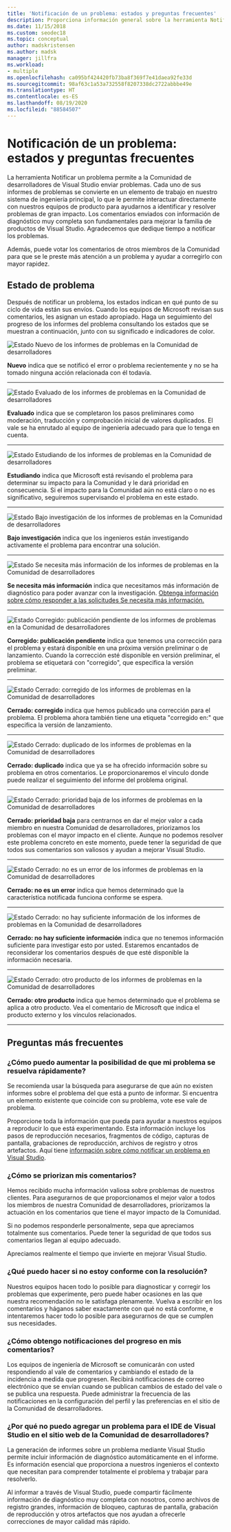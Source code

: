 ```yaml
---
title: 'Notificación de un problema: estados y preguntas frecuentes'
description: Proporciona información general sobre la herramienta Notificar un problema e incluye definiciones y estados de problemas
ms.date: 11/15/2018
ms.custom: seodec18
ms.topic: conceptual
author: madskristensen
ms.author: madsk
manager: jillfra
ms.workload:
- multiple
ms.openlocfilehash: ca095bf424420fb73ba8f369f7e41daea92fe33d
ms.sourcegitcommit: 98af63c1a53a732558f8207338dc2722abbbe49e
ms.translationtype: HT
ms.contentlocale: es-ES
ms.lasthandoff: 08/19/2020
ms.locfileid: "88584507"
---
```

# <a name="report-a-problem-states-and-faq"></a>Notificación de un problema: estados y preguntas frecuentes

La herramienta Notificar un problema permite a la Comunidad de desarrolladores de Visual Studio enviar problemas. Cada uno de sus informes de problemas se convierte en un elemento de trabajo en nuestro sistema de ingeniería principal, lo que le permite interactuar directamente con nuestros equipos de producto para ayudarnos a identificar y resolver problemas de gran impacto. Los comentarios enviados con información de diagnóstico muy completa son fundamentales para mejorar la familia de productos de Visual Studio. Agradecemos que dedique tiempo a notificar los problemas.

Además, puede votar los comentarios de otros miembros de la Comunidad para que se le preste más atención a un problema y ayudar a corregirlo con mayor rapidez.

## <a name="problem-status"></a>Estado de problema

Después de notificar un problema, los estados indican en qué punto de su ciclo de vida están sus envíos. Cuando los equipos de Microsoft revisan sus comentarios, les asignan un estado apropiado.  Haga un seguimiento del progreso de los informes del problema consultando los estados que se muestran a continuación, junto con su significado e indicadores de color.

![Estado Nuevo de los informes de problemas en la Comunidad de desarrolladores](../ide/media/ProblemStates/New.jpg)

**Nuevo** indica que se notificó el error o problema recientemente y no se ha tomado ninguna acción relacionada con él todavía.

- - -

![Estado Evaluado de los informes de problemas en la Comunidad de desarrolladores](../ide/media/ProblemStates/Triaged.jpg)

**Evaluado** indica que se completaron los pasos preliminares como moderación, traducción y comprobación inicial de valores duplicados. El vale se ha enrutado al equipo de ingeniería adecuado para que lo tenga en cuenta.

- - -

![Estado Estudiando de los informes de problemas en la Comunidad de desarrolladores](../ide/media/ProblemStates/UnderConsideration.jpg)

**Estudiando** indica que Microsoft está revisando el problema para determinar su impacto para la Comunidad y le dará prioridad en consecuencia. Si el impacto para la Comunidad aún no está claro o no es significativo, seguiremos supervisando el problema en este estado.

- - -

![Estado Bajo investigación de los informes de problemas en la Comunidad de desarrolladores](../ide/media/ProblemStates/UnderInvestigation.jpg)

**Bajo investigación** indica que los ingenieros están investigando activamente el problema para encontrar una solución.

- - -

![Estado Se necesita más información de los informes de problemas en la Comunidad de desarrolladores](../ide/media/ProblemStates/NeedMoreInfo.jpg)

**Se necesita más información** indica que necesitamos más información de diagnóstico para poder avanzar con la investigación.  [Obtenga información sobre cómo responder a las solicitudes Se necesita más información.](./how-to-report-a-problem-with-visual-studio.md#when-further-information-is-needed)

- - -

![Estado Corregido: publicación pendiente de los informes de problemas en la Comunidad de desarrolladores](../ide/media/ProblemStates/FixedPendingRelease.jpg)

**Corregido: publicación pendiente** indica que tenemos una corrección para el problema y estará disponible en una próxima versión preliminar o de lanzamiento.  Cuando la corrección esté disponible en versión preliminar, el problema se etiquetará con "corregido", que especifica la versión preliminar.

- - -

![Estado Cerrado: corregido de los informes de problemas en la Comunidad de desarrolladores](../ide/media/ProblemStates/ClosedFixed.jpg)

**Cerrado: corregido** indica que hemos publicado una corrección para el problema. El problema ahora también tiene una etiqueta "corregido en:" que especifica la versión de lanzamiento.

- - -

![Estado Cerrado: duplicado de los informes de problemas en la Comunidad de desarrolladores](../ide/media/ProblemStates/ClosedDuplicate.jpg)

**Cerrado: duplicado** indica que ya se ha ofrecido información sobre su problema en otros comentarios. Le proporcionaremos el vínculo donde puede realizar el seguimiento del informe del problema original.

- - -

![Estado Cerrado: prioridad baja de los informes de problemas en la Comunidad de desarrolladores](../ide/media/ProblemStates/ClosedLowerPriority.jpg)

**Cerrado: prioridad baja** para centrarnos en dar el mejor valor a cada miembro en nuestra Comunidad de desarrolladores, priorizamos los problemas con el mayor impacto en el cliente. Aunque no podemos resolver este problema concreto en este momento, puede tener la seguridad de que todos sus comentarios son valiosos y ayudan a mejorar Visual Studio.

- - -

![Estado Cerrado: no es un error de los informes de problemas en la Comunidad de desarrolladores](../ide/media/ProblemStates/ClosedNotABug.jpg)

**Cerrado: no es un error** indica que hemos determinado que la característica notificada funciona conforme se espera.

- - -

![Estado Cerrado: no hay suficiente información de los informes de problemas en la Comunidad de desarrolladores](../ide/media/ProblemStates/ClosedNotEnoughInfo.jpg)

**Cerrado: no hay suficiente información** indica que no tenemos información suficiente para investigar esto por usted. Estaremos encantados de reconsiderar los comentarios después de que esté disponible la información necesaria.

- - -

![Estado Cerrado: otro producto de los informes de problemas en la Comunidad de desarrolladores](../ide/media/ProblemStates/ClosedOtherProduct.jpg)

**Cerrado: otro producto** indica que hemos determinado que el problema se aplica a otro producto. Vea el comentario de Microsoft que indica el producto externo y los vínculos relacionados.

- - -

## <a name="faq"></a>Preguntas más frecuentes

### <a name="how-can-i-increase-the-chance-of-my-problem-getting-resolved-quickly"></a>¿Cómo puedo aumentar la posibilidad de que mi problema se resuelva rápidamente?

Se recomienda usar la búsqueda para asegurarse de que aún no existen informes sobre el problema del que está a punto de informar. Si encuentra un elemento existente que coincide con su problema, vote ese vale de problema.

Proporcione toda la información que pueda para ayudar a nuestros equipos a reproducir lo que está experimentando.  Esta información incluye los pasos de reproducción necesarios, fragmentos de código, capturas de pantalla, grabaciones de reproducción, archivos de registro y otros artefactos.  Aquí tiene [información sobre cómo notificar un problema en Visual Studio](./how-to-report-a-problem-with-visual-studio.md).

### <a name="how-is-my-feedback-prioritized"></a>¿Cómo se priorizan mis comentarios?

Hemos recibido mucha información valiosa sobre problemas de nuestros clientes. Para asegurarnos de que proporcionamos el mejor valor a todos los miembros de nuestra Comunidad de desarrolladores, priorizamos la actuación en los comentarios que tiene el mayor impacto de la Comunidad.

Si no podemos responderle personalmente, sepa que apreciamos totalmente sus comentarios. Puede tener la seguridad de que todos sus comentarios llegan al equipo adecuado.

Apreciamos realmente el tiempo que invierte en mejorar Visual Studio.

### <a name="what-actions-can-i-take-if-im-not-satisfied-with-the-resolution"></a>¿Qué puedo hacer si no estoy conforme con la resolución?

Nuestros equipos hacen todo lo posible para diagnosticar y corregir los problemas que experimente, pero puede haber ocasiones en las que nuestra recomendación no le satisfaga plenamente. Vuelva a escribir en los comentarios y háganos saber exactamente con qué no está conforme, e intentaremos hacer todo lo posible para asegurarnos de que se cumplen sus necesidades.

### <a name="how-will-i-get-notified-of-progress-on-my-feedback"></a>¿Cómo obtengo notificaciones del progreso en mis comentarios?

Los equipos de ingeniería de Microsoft se comunicarán con usted respondiendo al vale de comentarios y cambiando el estado de la incidencia a medida que progresen. Recibirá notificaciones de correo electrónico que se envían cuando se publican cambios de estado del vale o se publica una respuesta.  Puede administrar la frecuencia de las notificaciones en la configuración del perfil y las preferencias en el sitio de la Comunidad de desarrolladores.

### <a name="why-cant-i-add-a-problem-for-visual-studio-ide-on-the-developer-community-website"></a>¿Por qué no puedo agregar un problema para el IDE de Visual Studio en el sitio web de la Comunidad de desarrolladores?

La generación de informes sobre un problema mediante Visual Studio permite incluir información de diagnóstico automáticamente en el informe. Es información esencial que proporciona a nuestros ingenieros el contexto que necesitan para comprender totalmente el problema y trabajar para resolverlo.

Al informar a través de Visual Studio, puede compartir fácilmente información de diagnóstico muy completa con nosotros, como archivos de registro grandes, información de bloqueo, capturas de pantalla, grabación de reproducción y otros artefactos que nos ayudan a ofrecerle correcciones de mayor calidad más rápido.
